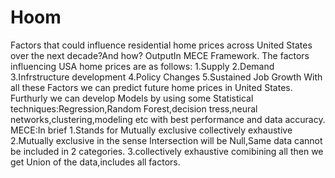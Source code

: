 # Hoom
Factors that could influence residential home prices across United States over the next decade?And how? OutputIn MECE Framework. 
The factors influencing USA home prices are as follows:
1.Supply 2.Demand 3.Infrstructure development 4.Policy Changes 5.Sustained Job Growth 
With all these Factors we can predict future home prices in United States. Furthurly we can develop Models by using some Statistical techniques:Regression,Random Forest,decision tress,neural networks,clustering,modeling etc with best performance and data accuracy. 
MECE:In brief 1.Stands for Mutually exclusive collectively exhaustive 2.Mutually exclusive in the sense Intersection will be Null,Same data cannot be included in 2 categories. 3.collectively exhaustive comibining all then we get Union of the data,includes all factors.
